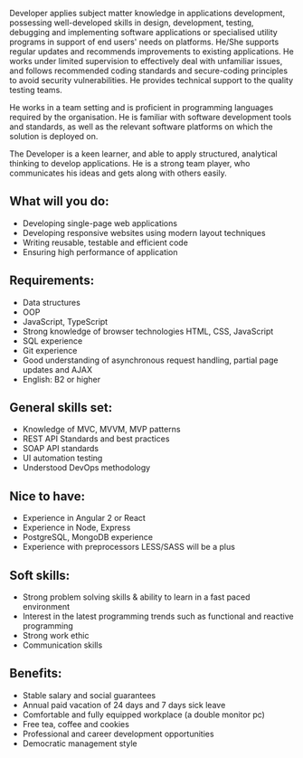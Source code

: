 Developer applies subject matter knowledge in applications development, possessing well-developed skills in design, 
development, testing, debugging and implementing software applications or specialised utility programs in support of 
end users' needs on platforms. He/She supports regular updates and recommends improvements to existing applications. 
He works under limited supervision to effectively deal with unfamiliar issues, and follows recommended coding standards 
and secure-coding principles to avoid security vulnerabilities. He provides technical support to the quality testing 
teams.

He works in a team setting and is proficient in programming languages required by the organisation. He is familiar with 
software development tools and standards, as well as the relevant software platforms on which the solution is 
deployed on. 

The Developer is a keen learner, and able to apply structured, analytical thinking to develop 
applications. He is a strong team player, who communicates his ideas and gets along with others easily.

## What will you do:
- Developing single-page web applications
- Developing responsive websites using modern layout techniques
- Writing reusable, testable and efficient code
- Ensuring high performance of application

## Requirements:
- Data structures
- OOP
- JavaScript, TypeScript
- Strong knowledge of browser technologies HTML, CSS, JavaScript
- SQL experience
- Git experience
- Good understanding of asynchronous request handling, partial page updates and AJAX
- English: B2 or higher

## General skills set:
- Knowledge of MVC, MVVM, MVP patterns
- REST API Standards and best practices
- SOAP API standards
- UI automation testing
- Understood DevOps methodology

## Nice to have:
- Experience in Angular 2 or React
- Experience in Node, Express
- PostgreSQL, MongoDB experience
- Experience with preprocessors LESS/SASS will be a plus

## Soft skills:
- Strong problem solving skills & ability to learn in a fast paced environment
- Interest in the latest programming trends such as functional and reactive programming
- Strong work ethic
- Communication skills

## Benefits:
- Stable salary and social guarantees
- Annual paid vacation of 24 days and 7 days sick leave
- Comfortable and fully equipped workplace (a double monitor pc)
- Free tea, coffee and cookies
- Professional and career development opportunities
- Democratic management style
